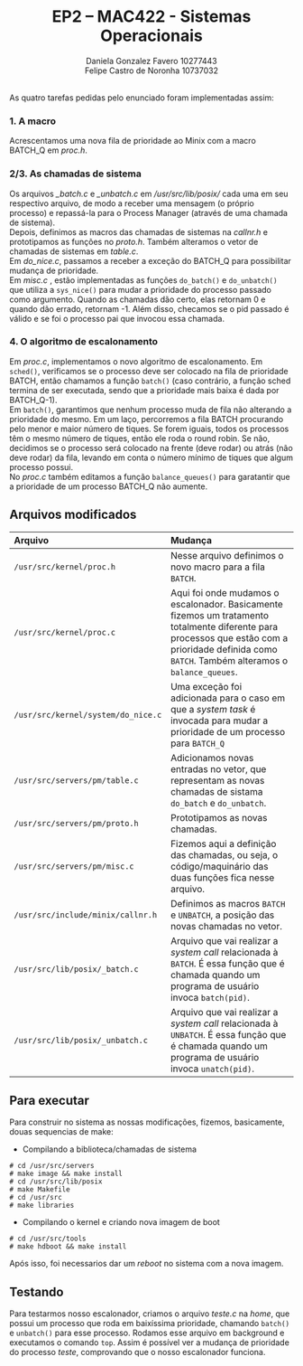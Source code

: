 # <center> EP2 – MAC422 - Sistemas Operacionais 

<center> Daniela Gonzalez Favero    10277443 <br>
Felipe Castro de Noronha    10737032 </center>
<br>

As quatro tarefas pedidas pelo enunciado foram implementadas assim:

### 1. A macro

Acrescentamos uma nova fila de prioridade ao Minix com a macro BATCH_Q em *proc.h*.

### 2/3. As chamadas de sistema

Os arquivos *_batch.c* e *_unbatch.c* em */usr/src/lib/posix/* cada uma em seu respectivo arquivo, de modo a receber uma mensagem (o próprio processo) e repassá-la para o Process Manager (através de uma chamada de sistema).  
Depois, definimos as macros das chamadas de sistemas na *callnr.h* e prototipamos as funções no *proto.h*. Também alteramos o vetor de chamadas de sistemas em *table.c*.  
Em *do_nice.c*, passamos a receber a exceção do BATCH_Q para possibilitar mudança de prioridade.   
Em *misc.c* , estão implementadas as funções `do_batch()` e `do_unbatch()` que utiliza a `sys_nice()` para mudar a prioridade do processo passado como argumento. Quando as chamadas dão certo, elas retornam 0 e quando dão errado, retornam -1. Além disso, checamos se o pid passado é válido e se foi o processo pai que invocou essa chamada.  

### 4. O algoritmo de escalonamento

Em *proc.c*, implementamos o novo algoritmo de escalonamento. Em `sched()`, verificamos se o processo deve ser colocado na fila de prioridade BATCH, então chamamos a função `batch()` (caso contrário, a função sched termina de ser executada, sendo que a prioridade mais baixa é dada por BATCH_Q-1).  
Em `batch()`, garantimos que nenhum processo muda de fila não alterando a prioridade do mesmo. Em um laço, percorremos a fila BATCH procurando pelo menor e maior número de tiques. Se forem iguais, todos os processos têm o mesmo número de tiques, então ele roda o round robin. Se não, decidimos se o processo será colocado na frente (deve rodar) ou atrás (não deve rodar) da fila, levando em conta o número mínimo de tiques que algum processo possui.  
No *proc.c* também editamos a função `balance_queues()` para garatantir que a prioridade de um processo BATCH_Q não aumente.

## Arquivos modificados

Arquivo | Mudança
:--- | :----
`/usr/src/kernel/proc.h` | Nesse arquivo definimos o novo macro para a fila `BATCH`.
`/usr/src/kernel/proc.c` | Aqui foi onde mudamos o escalonador. Basicamente fizemos um tratamento totalmente diferente para processos que estão com a prioridade definida como `BATCH`. Também alteramos o `balance_queues`.
`/usr/src/kernel/system/do_nice.c`| Uma exceção foi adicionada para o caso em que a *system task* é invocada para mudar a prioridade de um processo para `BATCH_Q`
`/usr/src/servers/pm/table.c` | Adicionamos novas entradas no vetor, que representam as novas chamadas de sistama `do_batch` e `do_unbatch`.
`/usr/src/servers/pm/proto.h` | Prototipamos as novas chamadas.
`/usr/src/servers/pm/misc.c` | Fizemos aqui a definição das chamadas, ou seja, o código/maquinário das duas funções fica nesse arquivo.
`/usr/src/include/minix/callnr.h` | Definimos as macros `BATCH` e `UNBATCH`, a posição das novas chamadas no vetor.
`/usr/src/lib/posix/_batch.c` | Arquivo que vai realizar a *system call* relacionada à `BATCH`. É essa função que é chamada quando um programa de usuário invoca `batch(pid)`.
`/usr/src/lib/posix/_unbatch.c` | Arquivo que vai realizar a *system call* relacionada à `UNBATCH`. É essa função que é chamada quando um programa de usuário invoca `unatch(pid)`.

## Para executar

Para construir no sistema as nossas modificações, fizemos, basicamente, douas sequencias de make:

- Compilando a biblioteca/chamadas de sistema

```terminal
# cd /usr/src/servers
# make image && make install
# cd /usr/src/lib/posix
# make Makefile
# cd /usr/src
# make libraries
```

- Compilando o kernel e criando nova imagem de boot

```terminal
# cd /usr/src/tools
# make hdboot && make install
```

Após isso, foi necessarios dar um *reboot* no sistema com a nova imagem.

## Testando

Para testarmos nosso escalonador, criamos o arquivo *teste.c* na *home*, que possui um processo que roda em baixíssima prioridade, chamando `batch()` e `unbatch()` para esse processo. Rodamos esse arquivo em background e executamos o comando `top`. Assim é possível ver a mudança de prioridade do processo *teste*, comprovando que o nosso escalonador funciona.

